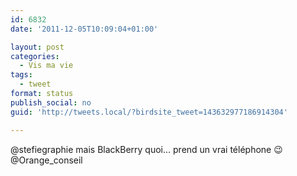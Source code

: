 ```yaml
---
id: 6832
date: '2011-12-05T10:09:04+01:00'

layout: post
categories:
  - Vis ma vie
tags:
  - tweet
format: status
publish_social: no
guid: 'http://tweets.local/?birdsite_tweet=143632977186914304'

---
```


@stefiegraphie mais BlackBerry quoi… prend un vrai téléphone 😉 @Orange\_conseil